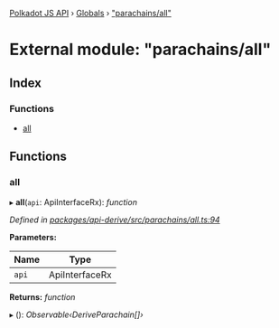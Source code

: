 [Polkadot JS API](../README.md) › [Globals](../globals.md) › ["parachains/all"](_parachains_all_.md)

# External module: "parachains/all"

## Index

### Functions

* [all](_parachains_all_.md#all)

## Functions

###  all

▸ **all**(`api`: ApiInterfaceRx): *function*

*Defined in [packages/api-derive/src/parachains/all.ts:94](https://github.com/polkadot-js/api/blob/196a0891b/packages/api-derive/src/parachains/all.ts#L94)*

**Parameters:**

Name | Type |
------ | ------ |
`api` | ApiInterfaceRx |

**Returns:** *function*

▸ (): *Observable‹DeriveParachain[]›*

